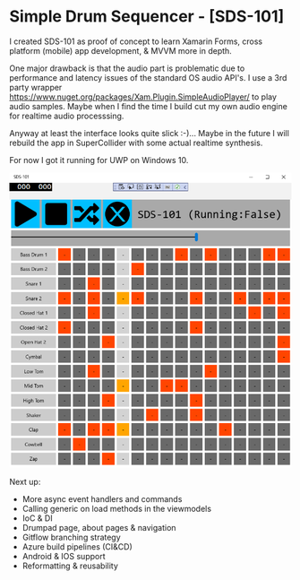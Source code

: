 # Simple Drum Sequencer - [SDS-101]

I created SDS-101 as proof of concept to learn Xamarin Forms, cross platform (mobile) app development, & MVVM more in depth.

One major drawback is that the audio part is problematic due to performance and latency issues of the standard OS audio API's. I use a 3rd party wrapper https://www.nuget.org/packages/Xam.Plugin.SimpleAudioPlayer/ to play audio samples. Maybe when I find the time I build cut my own audio engine for realtime audio processsing.  

Anyway at least the interface looks quite slick :-)... Maybe in the future I will rebuild the app in SuperCollider with some actual realtime synthesis.

For now I got it running for UWP on Windows 10. 

![Alt text](SDS-101-Screenshot.png?raw=true "SDS-101 (screenshot)")

Next up: 
  * More async event handlers and commands
  * Calling generic on load methods in the viewmodels
  * IoC & DI 
  * Drumpad page, about pages & navigation
  * Gitflow branching strategy
  * Azure build pipelines (CI&CD) 
  * Android & IOS support 
  * Reformatting & reusability
